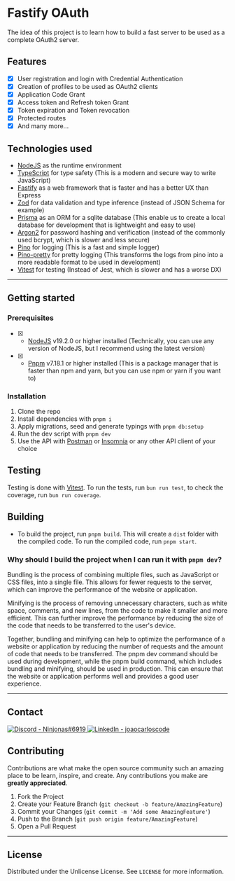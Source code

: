 # Fastify OAuth

The idea of this project is to learn how to build a fast server to be used as a complete OAuth2 server.

## Features

- [x] User registration and login with Credential Authentication
- [x] Creation of profiles to be used as OAuth2 clients
- [x] Application Code Grant
- [x] Access token and Refresh token Grant
- [x] Token expiration and Token revocation
- [x] Protected routes
- [x] And many more...

## Technologies used

- [NodeJS](https://nodejs.org) as the runtime environment
- [TypeScript](https://www.typescriptlang.org) for type safety (This is a modern and secure way to write JavaScript)
- [Fastify](https://fastify.io) as a web framework that is faster and has a better UX than Express
- [Zod](https://zod.dev) for data validation and type inference (instead of JSON Schema for example)
- [Prisma](https://prisma.io) as an ORM for a sqlite database (This enable us to create a local database for development that is lightweight and easy to use)
- [Argon2](https://github.com/ranisalt/node-argon2#readme) for password hashing and verification (instead of the commonly used bcrypt, which is slower and less secure)
- [Pino](https://getpino.io) for logging (This is a fast and simple logger)
- [Pino-pretty](https://github.com/pinojs/pino-pretty) for pretty logging (This transforms the logs from pino into a more readable format to be used in development)
- [Vitest](http://vitest.dev) for testing (Instead of Jest, which is slower and has a worse DX)

---

## Getting started

### Prerequisites

- [x] - [NodeJS](https://nodejs.org) v19.2.0 or higher installed (Technically, you can use any version of NodeJS, but I recommend using the latest version)
- [x] - [Pnpm](https://pnpm.io) v7.18.1 or higher installed (This is a package manager that is faster than npm and yarn, but you can use npm or yarn if you want to)

### Installation

1. Clone the repo
2. Install dependencies with `pnpm i`
3. Apply migrations, seed and generate typings with `pnpm db:setup`
4. Run the dev script with `pnpm dev`
5. Use the API with [Postman](https://www.postman.com) or [Insomnia](https://insomnia.rest) or any other API client of your choice

## Testing

Testing is done with [Vitest](http://vitest.dev). To run the tests, run `bun run test`, to check the coverage, run `bun run coverage`.

## Building

- To build the project, run `pnpm build`. This will create a `dist` folder with the compiled code. To run the compiled code, run `pnpm start`.

### Why should I build the project when I can run it with `pnpm dev`?

Bundling is the process of combining multiple files, such as JavaScript or CSS files, into a single file. This allows for fewer requests to the server, which can improve the performance of the website or application.

Minifying is the process of removing unnecessary characters, such as white space, comments, and new lines, from the code to make it smaller and more efficient. This can further improve the performance by reducing the size of the code that needs to be transferred to the user's device.

Together, bundling and minifying can help to optimize the performance of a website or application by reducing the number of requests and the amount of code that needs to be transferred. The pnpm dev command should be used during development, while the pnpm build command, which includes bundling and minifying, should be used in production. This can ensure that the website or application performs well and provides a good user experience.

---

## Contact

  <a href="https://discordapp.com/users/167742409822830592">
    <img
      src="https://img.shields.io/static/v1?label=Discord&message=Ninjonas%236919&color=black&logo=discord&colorA=white&style=for-the-badge"
      alt="Discord -
    Ninjonas#6919">
  </a>
  <a href="https://www.linkedin.com/in/joaocarloscode/">
    <img
      src="https://img.shields.io/static/v1?label=LinkedIn&message=joaocarloscode&color=black&style=for-the-badge&logo=linkedin&logoColor=blue&colorA=white"
      alt="LinkedIn -
    joaocarloscode">
  </a>

## Contributing

Contributions are what make the open source community such an amazing place to be learn, inspire, and create. Any contributions you make are **greatly appreciated**.

1. Fork the Project
2. Create your Feature Branch (`git checkout -b feature/AmazingFeature`)
3. Commit your Changes (`git commit -m 'Add some AmazingFeature'`)
4. Push to the Branch (`git push origin feature/AmazingFeature`)
5. Open a Pull Request

---

## License

Distributed under the Unlicense License. See `LICENSE` for more information.
